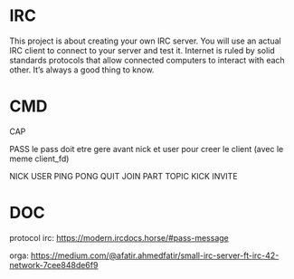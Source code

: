 # IRC
This project is about creating your own IRC server. You will use an actual IRC client to connect to your server and test it. Internet is ruled by solid standards protocols that allow connected computers to interact with each other. It’s always a good thing to know.


# CMD

CAP

PASS
le pass doit etre gere avant nick et user pour creer le client (avec le meme client_fd)

NICK
USER
PING
PONG
QUIT
JOIN
PART
TOPIC
KICK
INVITE

# DOC

protocol irc:
https://modern.ircdocs.horse/#pass-message


orga:
https://medium.com/@afatir.ahmedfatir/small-irc-server-ft-irc-42-network-7cee848de6f9